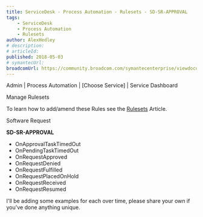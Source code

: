 ```yaml
---
title: ServiceDesk - Process Automation - Rulesets - SD-SR-APPROVAL
tags:
    - ServiceDesk
    - Process Automation
    - Rulesets
author: AlexHedley
# description: 
# articleId: 
published: 2018-05-03
# symantecUrl:
broadcomUrl: https://community.broadcom.com/symantecenterprise/viewdocument/servicedesk-process-automation-7?CommunityKey=04ead5e9-3643-4118-b853-afa5a58710c6&tab=librarydocuments
---
```


Admin | Process Automation | [Choose Service] | Service Dashboard
  
Manage Rulesets
  
To learn how to add/amend these Rules see the [Rulesets](https://community.broadcom.com/symantecenterprise/viewdocument?DocumentKey=38d43279-4c4d-41ba-a244-3d84b5d17f65&amp;CommunityKey=04ead5e9-3643-4118-b853-afa5a58710c6&amp;tab=librarydocuments) Article.
  
Software Request
  
**SD-SR-APPROVAL**
  
- OnApprovalTaskTimedOut
- OnPendingTaskTimedOut
- OnRequestApproved
- OnRequestDenied
- OnRequestFulfilled
- OnRequestPlacedOnHold
- OnRequestReceived
- OnRequestResumed

I'll be adding some examples for each over time, please share your own if you've done anything unique.
